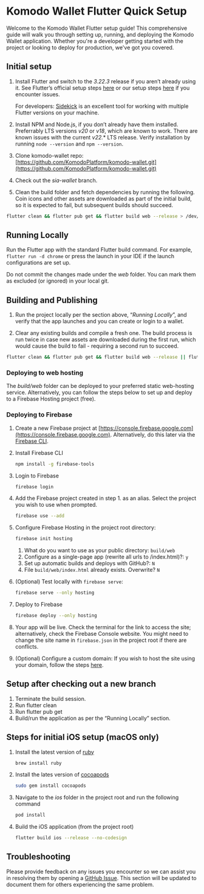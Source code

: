 # Komodo Wallet Flutter Quick Setup

Welcome to the Komodo Wallet Flutter setup guide\! This comprehensive guide will walk you through setting up, running, and deploying the Komodo Wallet application. Whether you're a developer getting started with the project or looking to deploy for production, we've got you covered.

## Initial setup

1. Install Flutter and switch to the *3.22.3* release if you aren’t already using it.
   See Flutter’s official setup steps [here](https://docs.flutter.dev/get-started/install) or our setup steps [here](https://github.com/KomodoPlatform/komodo-wallet/blob/master/docs/INSTALL_FLUTTER.md) if you encounter issues.

   For developers: [Sidekick](https://github.com/fluttertools/sidekick) is an excellent tool for working with multiple Flutter versions on your machine.

2. Install NPM and Node.js, if you don’t already have them installed. Preferrably LTS versions *v20* or *v18*, which are known to work. There are known issues with the current *v22.** LTS release. Verify installation by running `node --version` and `npm --version`.

3. Clone komodo-wallet repo: [https://github.com/KomodoPlatform/komodo-wallet.git](https://github.com/KomodoPlatform/komodo-wallet.git)

4. Check out the *sia-wallet* branch.  

5. Clean the build folder and fetch dependencies by running the following. Coin icons and other assets are downloaded as part of the initial build, so it is expected to fail, but subsequent builds should succeed.

```bash
flutter clean && flutter pub get && flutter build web --release > /dev/null 2>&1 || true
```

## Running Locally

Run the Flutter app with the standard Flutter build command. For example, `flutter run -d chrome` or press the launch in your IDE if the launch configurations are set up.

Do not commit the changes made under the *web* folder. You can mark them as excluded (or ignored) in your local git.

## Building and Publishing

1. Run the project locally per the section above, “*Running Locally*”, and verify that the app launches and you can create or login to a wallet.

2. Clear any existing builds and compile a fresh one. The build process is run twice in case new assets are downloaded during the first run, which would cause the build to fail - requiring a second run to succeed.

```bash
flutter clean && flutter pub get && flutter build web --release || flutter build web --release
```

### Deploying to web hosting

The *build/web* folder can be deployed to your preferred static web-hosting service. Alternatively, you can follow the steps below to set up and deploy to a Firebase Hosting project (free).

### Deploying to Firebase

1. Create a new Firebase project at [https://console.firebase.google.com](https://console.firebase.google.com). Alternatively, do this later via the [Firebase CLI](https://firebase.google.com/docs/cli#management-commands).

2. Install Firebase CLI

   ```bash
   npm install -g firebase-tools
   ```

3. Login to Firebase

   ```bash
   firebase login
   ```

4. Add the Firebase project created in step 1. as an alias. Select the project you wish to use when prompted.

      ```bash
      firebase use --add
      ```

5. Configure Firebase Hosting in the project root directory:

   ```bash
   firebase init hosting
   ```

   1. What do you want to use as your public directory: `build/web`
   2. Configure as a single-page app (rewrite all urls to /index.html)?: `y`
   3. Set up automatic builds and deploys with GitHub?: `N`
   4. File `build/web/index.html` already exists. Overwrite? `N`

6. (Optional) Test locally with `firebase serve`:

   ```bash
   firebase serve --only hosting
   ```

7. Deploy to Firebase

   ```bash
   firebase deploy --only hosting
   ```

8. Your app will be live. Check the terminal for the link to access the site; alternatively, check the Firebase Console website. You might need to change the site name in `firebase.json` in the project root if there are conflicts.

9. (Optional) Configure a custom domain: If you wish to host the site using your domain, follow the steps [here](https://firebase.google.com/docs/hosting/custom-domain).

## Setup after checking out a new branch

1. Terminate the build session.  
2. Run flutter clean
3. Run flutter pub get  
4. Build/run the application as per the “Running Locally” section.

## Steps for initial iOS setup (macOS only)

1. Install the latest version of [ruby](https://www.ruby-lang.org/en/documentation/installation/)

   ```bash
   brew install ruby
   ```

2. Install the lates version of [cocoapods](https://cocoapods.org/)

   ```bash
   sudo gem install cocoapods
   ```

3. Navigate to the *ios* folder in the project root and run the following command

   ```bash
   pod install
   ```

4. Build the iOS application (from the project root)

   ```bash
   flutter build ios --release --no-codesign
   ```

## Troubleshooting

Please provide feedback on any issues you encounter so we can assist you in resolving them by opening a [GitHub Issue](https://github.com/KomodoPlatform/komodo-wallet/issues/new?assignees=&labels=dev&projects=&template=dev.md&title=). This section will be updated to document them for others experiencing the same problem.
